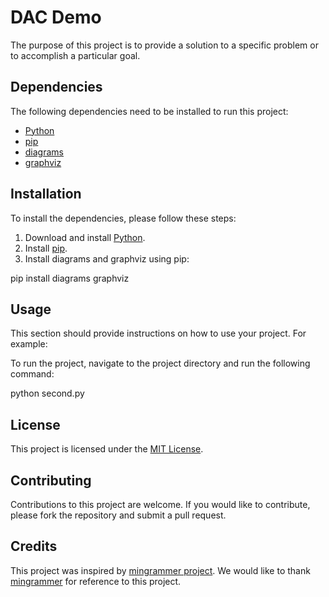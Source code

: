 # DAC Demo

The purpose of this project is to provide a solution to a specific problem or to accomplish a particular goal.

## Dependencies

The following dependencies need to be installed to run this project:

* [Python](https://www.python.org/downloads/)
* [pip](https://pip.pypa.io/en/stable/installation/)
* [diagrams](https://pypi.org/project/diagrams/)
* [graphviz](https://graphviz.org/download/)

## Installation

To install the dependencies, please follow these steps:

1. Download and install [Python](https://www.python.org/downloads/).
2. Install [pip](https://pip.pypa.io/en/stable/installation/).
3. Install diagrams and graphviz using pip:

pip install diagrams graphviz

## Usage

This section should provide instructions on how to use your project. For example:

To run the project, navigate to the project directory and run the following command:

python second.py


## License

This project is licensed under the [MIT License](https://opensource.org/licenses/MIT).

## Contributing

Contributions to this project are welcome. If you would like to contribute, please fork the repository and submit a pull request. 

## Credits

This project was inspired by [mingrammer project](https://github.com/mingrammer/diagrams). We would like to thank [mingrammer](https://diagrams.mingrammer.com/) for reference to this project.



